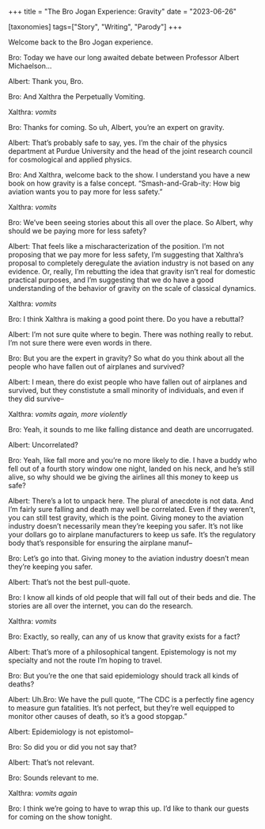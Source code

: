 +++
title = "The Bro Jogan Experience: Gravity"
date = "2023-06-26"

[taxonomies]
tags=["Story", "Writing", "Parody"]
+++

Welcome back to the Bro Jogan experience.

Bro: Today we have our long awaited debate between Professor Albert Michaelson…

Albert: Thank you, Bro.

Bro: And Xalthra the Perpetually Vomiting.

Xalthra: *vomits*

Bro: Thanks for coming. So uh, Albert, you’re an expert on gravity.

Albert: That’s probably safe to say, yes. I’m the chair of the physics department at Purdue University and the head of the joint research council for cosmological and applied physics.

Bro: And Xalthra, welcome back to the show. I understand you have a new book on how gravity is a false concept. “Smash-and-Grab-ity: How big aviation wants you to pay more for less safety.”

Xalthra: *vomits*

Bro: We’ve been seeing stories about this all over the place. So Albert, why should we be paying more for less safety?

Albert: That feels like a mischaracterization of the position. I’m not proposing that we pay more for less safety, I’m suggesting that Xalthra’s proposal to completely deregulate the aviation industry is not based on any evidence. Or, really, I’m rebutting the idea that gravity isn’t real for domestic practical purposes, and I’m suggesting that we do have a good understanding of the behavior of gravity on the scale of classical dynamics.

Xalthra: *vomits*

Bro: I think Xalthra is making a good point there. Do you have a rebuttal?

Albert: I’m not sure quite where to begin. There was nothing really to rebut. I’m not sure there were even words in there.

Bro: But you are the expert in gravity? So what do you think about all the people who have fallen out of airplanes and survived?

Albert: I mean, there do exist people who have fallen out of airplanes and survived, but they constistute a small minority of individuals, and even if they did survive–

Xalthra: *vomits again, more violently*

Bro: Yeah, it sounds to me like falling distance and death are uncorrugated.

Albert: Uncorrelated?

Bro: Yeah, like fall more and you’re no more likely to die. I have a buddy who fell out of a fourth story window one night, landed on his neck, and he’s still alive, so why should we be giving the airlines all this money to keep us safe?

Albert: There’s a lot to unpack here. The plural of anecdote is not data. And I’m fairly sure falling and death may well be correlated. Even if they weren’t, you can still test gravity, which is the point. Giving money to the aviation industry doesn’t necessarily mean they’re keeping you safer. It’s not like your dollars go to airplane manufacturers to keep us safe. It’s the regulatory body that’s responsible for ensuring the airplane manuf–

Bro: Let’s go into that. Giving money to the aviation industry doesn’t mean they’re keeping you safer.

Albert: That’s not the best pull-quote.

Bro: I know all kinds of old people that will fall out of their beds and die. The stories are all over the internet, you can do the research.

Xalthra: *vomits*

Bro: Exactly, so really, can any of us know that gravity exists for a fact?

Albert: That’s more of a philosophical tangent. Epistemology is not my specialty and not the route I’m hoping to travel.

Bro: But you’re the one that said epidemiology should track all kinds of deaths?

Albert: Uh.Bro: We have the pull quote, “The CDC is a perfectly fine agency to measure gun fatalities. It’s not perfect, but they’re well equipped to monitor other causes of death, so it’s a good stopgap.”

Albert: Epidemiology is not epistomol–

Bro: So did you or did you not say that?

Albert: That’s not relevant.

Bro: Sounds relevant to me.

Xalthra: *vomits again*

Bro: I think we’re going to have to wrap this up. I’d like to thank our guests for coming on the show tonight.
